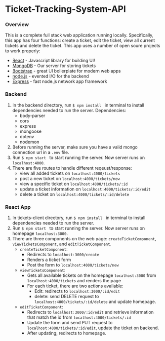 # Ticket-Tracking-System-API
### Overview
This is a complete full stack web application running locally. Specifically, this app has four functions: create a ticket, edit the ticket, view all current tickets and delete the ticket. This app uses a number of open soure projects to work properly:
* [React] - Javascript library for building UI!
* [MongoDB] - Our server for storing tickets
* [Bootstrap] - great UI boilerplate for modern web apps
* [node.js] - evented I/O for the backend
* [Express] - fast node.js network app framework 


### Backend
1. In the backend directory, run ```$ npm install ``` in terminal to install dependencies needed to run the server. Dependencies: 
   * body-parser
   * cors
   * express
   * mongoose
   * dotenv
   * nodemon
2. Before running the server, make sure you have a valid mongo connection url in a ```.env``` file.
3. Run ```$ npm start ``` to start running the server. Now server runs on ```localhost:4000```. 
4. There are five routes to handle different reqeust/response: 
   * view all added tickets on ```localhost:4000/tickets```
   * post a new ticket on ```localhost:4000/tickets/new```
   * view a specific ticket on ```localhost:4000/tickets/:id```
   * update a ticket information on ```localhost:4000/tickets/:id/edit```
   * delete a ticket on ```localhost:4000/tickets/:id/delete```

### React App
1. In tickets-client directory, run ```$ npm install ``` in terminal to install dependencies needed to run the server.
2. Run ```$ npm start ``` to start running the server. Now server runs on homepage ```localhost:3000```.
3. There are three components on the web page: ```createTicketComponent```, ```viewTicketsComponent```, and ```editTicketComponent```.
   * ```createTicketComponent```:
        * Redirects to  ```localhost:3000/create```
        * Renders a ticket form
        * Post the form to ```localhost:4000/tickets/new```
    * ```viewTicketsComponent```:
        * Gets all available tickets on the homepage ```localhost:3000``` from ```localhost:4000/tickets``` and renders the page
        * For each ticket, there are two actions available: 
            * Edit: redirects to  ```localhost:3000/:id/edit```
            * delete: send DELETE request to ```localhost:4000/tickets/:id/delete``` and update homepage.
    * ```editTicketComponent```:
        *  Redirects to ```localhost:3000/:id/edit``` and retrieve information that match the id from ```localhost:4000/tickets/:id```
        *  Update the form and send PUT request to ```localhost:4000/tickets/:id/edit```, update the ticket on backend.
        *  After updating, redirects to homepage.



[//]: # (These are reference links used in the body of this note and get stripped out when the markdown processor does its job. There is no need to format nicely because it shouldn't be seen. Thanks SO - http://stackoverflow.com/questions/4823468/store-comments-in-markdown-syntax)

   [MongoDB]: <https://www.mongodb.com/>
   [node.js]: <http://nodejs.org>
   [Bootstrap]: <https://getbootstrap.com/>
   [express]: <http://expressjs.com>
   [React]: <https://reactjs.org/>
